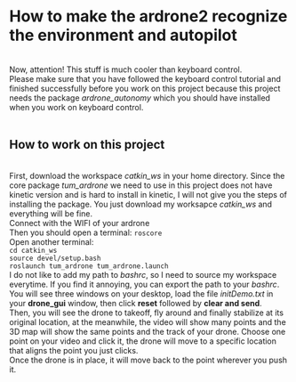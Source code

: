 How to make the ardrone2 recognize the environment and autopilot
=
<br> Now, attention! This stuff is much cooler than keyboard control.
<br> Please make sure that you have followed the keyboard control tutorial and finished successfully before you work on this project because
 this project needs the package _ardrone_autonomy_ which you should have installed when you work on keyboard control.
<br>
<br>

How to work on this project
--
<br> First, download the workspace _catkin_ws_ in your home directory. Since the core package _tum_ardrone_ we need to use in this project
 does not have kinetic version and is hard to install in kinetic, I will not give you the steps of installing the package. You just 
  download my worksapce _catkin_ws_ and everything will be fine.
  <br> Connect with the WIFI of your ardrone
 <br> Then you should open a terminal: `roscore`
 <br> Open another terminal:
 <br> `cd catkin_ws`
 <br> `source devel/setup.bash`
 <br> `roslaunch tum_ardrone tum_ardrone.launch`
 <br> I do not like to add my path to _bashrc_, so I need to source my workspace everytime. If you find it annoying, you can export the path to your _bashrc_.
<br>  You will see three windows on your desktop, load the file _initDemo.txt_ in your **drone_gui** window, then click **reset** followed
by **clear and send**.
<br> Then, you will see the drone to takeoff, fly around and finally stabilize at its original location, at the meanwhile, the video will show many points and the 3D map will show the same points and the track of your drone. Choose one point on your video and click it, the drone will move to a specific location that aligns the point you just clicks.
<br> Once the drone is in place, it will move back to the point wherever you push it. 
